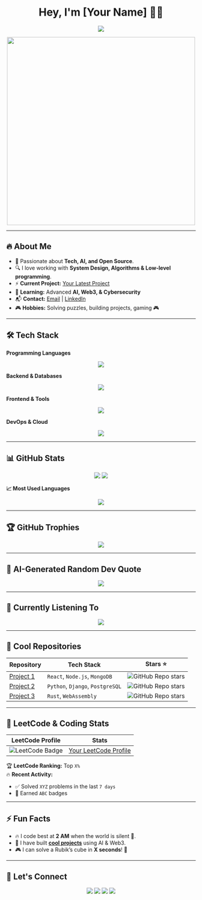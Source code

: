 <h1 align="center">Hey, I'm [Your Name] 👋🚀</h1>

<p align="center">
  <img src="https://readme-typing-svg.herokuapp.com?font=Fira+Code&pause=1000&color=00FF00&width=435&lines=Software+Engineer+%7C+Tech+Enthusiast+%7C+Open+Source+Lover;Dark+Theme+Lover+%7C+Night+Owl+%7C+AI+Geek" />
</p>

<p align="center">
  <img src="https://media.giphy.com/media/qgQUggAC3Pfv687qPC/giphy.gif" width="500">
</p>

---

## 🔥 **About Me**
- 🎯 Passionate about **Tech, AI, and Open Source**.
- 🔍 I love working with **System Design, Algorithms & Low-level programming**.
- ⚡ **Current Project:** [Your Latest Project](your_project_link)
- 🌱 **Learning:** Advanced **AI, Web3, & Cybersecurity**
- 📬 **Contact:** [Email](mailto:yourmail@example.com) | [LinkedIn](https://linkedin.com/in/yourusername)  
- 🎮 **Hobbies:** Solving puzzles, building projects, gaming 🎮  

---

## 🛠️ **Tech Stack**
**Programming Languages**
<p align="center">
  <img src="https://skillicons.dev/icons?i=python,cpp,java,js,ts,go,rust,kotlin" />
</p>

**Backend & Databases**
<p align="center">
  <img src="https://skillicons.dev/icons?i=nodejs,express,django,postgres,mysql,mongodb,redis" />
</p>

**Frontend & Tools**
<p align="center">
  <img src="https://skillicons.dev/icons?i=react,nextjs,tailwind,threejs,webpack" />
</p>

**DevOps & Cloud**
<p align="center">
  <img src="https://skillicons.dev/icons?i=docker,kubernetes,aws,gcp,terraform,linux,githubactions" />
</p>

---

## 📊 **GitHub Stats**
<p align="center">
  <img src="https://github-readme-stats.vercel.app/api?username=yourusername&show_icons=true&theme=react&count_private=true" />
  <img src="https://github-readme-streak-stats.herokuapp.com/?user=yourusername&theme=react" />
</p>

**📈 Most Used Languages**
<p align="center">
  <img src="https://github-readme-stats.vercel.app/api/top-langs/?username=yourusername&layout=compact&theme=react" />
</p>

---

## 🏆 **GitHub Trophies**
<p align="center">
  <img src="https://github-profile-trophy.vercel.app/?username=yourusername&theme=discord&column=5&margin-w=15" />
</p>

---

## 🧠 **AI-Generated Random Dev Quote**
<p align="center">
  <img src="https://quotes-github-readme.vercel.app/api?type=horizontal&theme=radical" />
</p>

---

## 🎵 **Currently Listening To**
<p align="center">
  <img src="https://spotify-github-profile.vercel.app/api/view?uid=your_spotify_id&cover_image=true&theme=novatorem" />
</p>

---

## 🚀 **Cool Repositories**
| Repository | Tech Stack | Stars ⭐ |
|------------|-----------|---------|
| [Project 1](your_repo_link) | `React`, `Node.js`, `MongoDB` | ![GitHub Repo stars](https://img.shields.io/github/stars/yourusername/your_repo.svg?style=social) |
| [Project 2](your_repo_link) | `Python`, `Django`, `PostgreSQL` | ![GitHub Repo stars](https://img.shields.io/github/stars/yourusername/your_repo.svg?style=social) |
| [Project 3](your_repo_link) | `Rust`, `WebAssembly` | ![GitHub Repo stars](https://img.shields.io/github/stars/yourusername/your_repo.svg?style=social) |

---

## 🚀 **LeetCode & Coding Stats**
| **LeetCode Profile** | **Stats** |
|----------------------|----------|
| ![LeetCode Badge](https://img.shields.io/badge/LeetCode-YourUsername-orange?style=for-the-badge&logo=leetcode) | [Your LeetCode Profile](https://leetcode.com/yourusername) |

🏆 **LeetCode Ranking:** Top `X%`  
🔥 **Recent Activity:**  
- ✅ Solved `XYZ` problems in the last `7 days`
- 🏅 Earned `ABC` badges

---

## ⚡ **Fun Facts**
- 🔥 I code best at **2 AM** when the world is silent 🌙.
- 🚀 I have built **[cool projects](your_project_link)** using AI & Web3.
- 🎮 I can solve a Rubik’s cube in **X seconds**! 🧩

---

## 💬 **Let's Connect**
<p align="center">
  <a href="https://twitter.com/yourhandle"><img src="https://img.shields.io/badge/Twitter-%231DA1F2.svg?&style=for-the-badge&logo=twitter&logoColor=white" /></a>
  <a href="https://linkedin.com/in/yourhandle"><img src="https://img.shields.io/badge/LinkedIn-%230A66C2.svg?&style=for-the-badge&logo=linkedin&logoColor=white" /></a>
  <a href="https://github.com/yourusername"><img src="https://img.shields.io/badge/GitHub-%2312100E.svg?&style=for-the-badge&logo=github&logoColor=white" /></a>
  <a href="https://yourwebsite.com"><img src="https://img.shields.io/badge/Website-%2312100E.svg?&style=for-the-badge&logo=firefox&logoColor=white" /></a>
</p>
